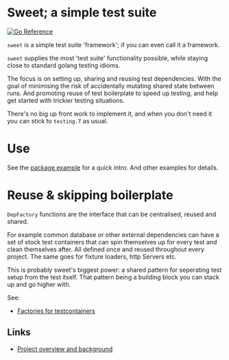 # Sweet; a simple test suite

[![Go Reference](https://pkg.go.dev/badge/github.com/barry-hennessy/test/sweet.svg)](https://pkg.go.dev/github.com/barry-hennessy/test/sweet)

`sweet` is a simple test suite 'framework'; if you can even call it
a framework.

`sweet` supplies the most 'test suite' functionality possible,
while staying close to standard golang testing idioms.

The focus is on setting up, sharing and reusing test dependencies.
With the goal of minimising the risk of accidentally mutating
shared state between runs. And promoting reuse of test boilerplate to
speed up testing, and help get started with trickier testing situations.

There's no big up front work to implement it, and when you don't need it you
can stick to `testing.T` as usual.

# Use

See the [package example](https://pkg.go.dev/github.com/barry-hennessy/test/sweet#example-package)
for a quick intro. And other examples for details.

# Reuse & skipping boilerplate

`DepFactory` functions are the interface that can be centralised, reused
and shared.

For example common database or other external dependencies can have a set of
stock test containers that can spin themselves up for every test and clean
themselves after. All defined once and reused throughout every project.
The same goes for fixture loaders, http Servers etc.

This is probably sweet's biggest power: a shared pattern for seperating test
setup from the test itself. That pattern being a building block you can stack up
and go higher with.

See:
  - [Factories for testcontainers](https://github.com/barry-hennessy/test/tree/main/sweet/factories/tc)

## Links
 - [Project overview and background](https://barryhennessy.com/projects/test-sweet/)
